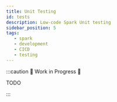 ```yaml
---
title: Unit Testing
id: tests
description: Low-code Spark Unit testing
sidebar_position: 5
tags:
   - spark
   - development
   - CICD
   - testing
---
```

:::caution 🚧 Work in Progress 🚧

TODO

:::
